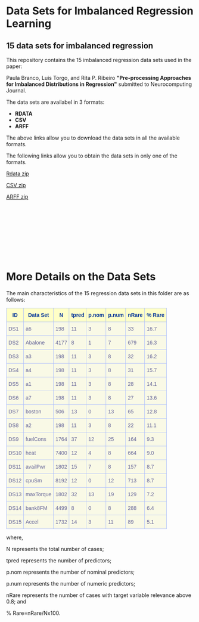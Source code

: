 # Data Sets for Imbalanced Regression Learning

## 15 data sets for imbalanced regression



This repository contains the 15 imbalanced regression data sets used in the paper:

Paula Branco, Luis Torgo, and Rita P. Ribeiro <strong>"Pre-processing Approaches for Imbalanced Distributions in Regression"</strong> submitted to Neurocomputing Journal.

<p>
The data sets are availabel in 3 formats:</p>
<ul>
  <li> <strong>RDATA</strong></li>
  <li> <strong>CSV</strong></li>
  <li> <strong>ARFF</strong></li>
</ul>

<p>The above links allow you to download the data sets in all the available formats.</p>

<p>The following links allow you to obtain the data sets in only one of the formats.</p>


<a href="https://github.com/paobranco/Imbalanced-Regression-DataSets/zipball/rdata" id="rdata" class="button"><span>Rdata zip</span></a>

<a href="https://github.com/paobranco/Imbalanced-Regression-DataSets/zipball/csv" id="csv" class="button"><span>CSV zip</span></a>
          
<a href="https://github.com/paobranco/Imbalanced-Regression-DataSets/zipball/arff" id="arff" class="button"><span>ARFF zip</span></a>

<div><br /><br /><br /><br /></div>

<div><br /><br /><br /><br /></div>

# More Details on the Data Sets

The main characteristics of the 15 regression data sets in this folder are as follows:

<table style="border-collapse:collapse;border-spacing:0;border-color:#aabcfe;margin:0px auto"><tr><th style="font-family:Arial, sans-serif;font-size:14px;font-weight:bold;padding:10px 5px;border-style:solid;border-width:1px;overflow:hidden;word-break:normal;border-color:#aabcfe;color:#039;background-color:#ffffc7;vertical-align:top">ID</th><th style="font-family:Arial, sans-serif;font-size:14px;font-weight:bold;padding:10px 5px;border-style:solid;border-width:1px;overflow:hidden;word-break:normal;border-color:#aabcfe;color:#039;background-color:#ffffc7;vertical-align:top">Data Set</th><th style="font-family:Arial, sans-serif;font-size:14px;font-weight:bold;padding:10px 5px;border-style:solid;border-width:1px;overflow:hidden;word-break:normal;border-color:#aabcfe;color:#039;background-color:#ffffc7;vertical-align:top">N</th><th style="font-family:Arial, sans-serif;font-size:14px;font-weight:bold;padding:10px 5px;border-style:solid;border-width:1px;overflow:hidden;word-break:normal;border-color:#aabcfe;color:#039;background-color:#ffffc7;vertical-align:top">tpred</th><th style="font-family:Arial, sans-serif;font-size:14px;font-weight:bold;padding:10px 5px;border-style:solid;border-width:1px;overflow:hidden;word-break:normal;border-color:#aabcfe;color:#039;background-color:#ffffc7;vertical-align:top">p.nom</th><th style="font-family:Arial, sans-serif;font-size:14px;font-weight:bold;padding:10px 5px;border-style:solid;border-width:1px;overflow:hidden;word-break:normal;border-color:#aabcfe;color:#039;background-color:#ffffc7;vertical-align:top">p.num</th><th style="font-family:Arial, sans-serif;font-size:14px;font-weight:bold;padding:10px 5px;border-style:solid;border-width:1px;overflow:hidden;word-break:normal;border-color:#aabcfe;color:#039;background-color:#ffffc7;vertical-align:top">nRare</th><th style="font-family:Arial, sans-serif;font-size:14px;font-weight:bold;padding:10px 5px;border-style:solid;border-width:1px;overflow:hidden;word-break:normal;border-color:#aabcfe;color:#039;background-color:#ffffc7;vertical-align:top">% Rare</th></tr><tr><td style="font-family:Arial, sans-serif;font-size:14px;padding:10px 5px;border-style:solid;border-width:1px;overflow:hidden;word-break:normal;border-color:#aabcfe;color:#669;background-color:#f9f9e6;vertical-align:top">DS1</td><td style="font-family:Arial, sans-serif;font-size:14px;padding:10px 5px;border-style:solid;border-width:1px;overflow:hidden;word-break:normal;border-color:#aabcfe;color:#669;background-color:#f9f9e6;vertical-align:top">a6</td><td style="font-family:Arial, sans-serif;font-size:14px;padding:10px 5px;border-style:solid;border-width:1px;overflow:hidden;word-break:normal;border-color:#aabcfe;color:#669;background-color:#f9f9e6;vertical-align:top">198</td><td style="font-family:Arial, sans-serif;font-size:14px;padding:10px 5px;border-style:solid;border-width:1px;overflow:hidden;word-break:normal;border-color:#aabcfe;color:#669;background-color:#f9f9e6;vertical-align:top">11</td><td style="font-family:Arial, sans-serif;font-size:14px;padding:10px 5px;border-style:solid;border-width:1px;overflow:hidden;word-break:normal;border-color:#aabcfe;color:#669;background-color:#f9f9e6;vertical-align:top">3</td><td style="font-family:Arial, sans-serif;font-size:14px;padding:10px 5px;border-style:solid;border-width:1px;overflow:hidden;word-break:normal;border-color:#aabcfe;color:#669;background-color:#f9f9e6;vertical-align:top">8</td><td style="font-family:Arial, sans-serif;font-size:14px;padding:10px 5px;border-style:solid;border-width:1px;overflow:hidden;word-break:normal;border-color:#aabcfe;color:#669;background-color:#f9f9e6;vertical-align:top">33</td><td style="font-family:Arial, sans-serif;font-size:14px;padding:10px 5px;border-style:solid;border-width:1px;overflow:hidden;word-break:normal;border-color:#aabcfe;color:#669;background-color:#f9f9e6;vertical-align:top">16.7</td></tr><tr><td style="font-family:Arial, sans-serif;font-size:14px;padding:10px 5px;border-style:solid;border-width:1px;overflow:hidden;word-break:normal;border-color:#aabcfe;color:#669;background-color:#f9f9e6;vertical-align:top">DS2</td><td style="font-family:Arial, sans-serif;font-size:14px;padding:10px 5px;border-style:solid;border-width:1px;overflow:hidden;word-break:normal;border-color:#aabcfe;color:#669;background-color:#f9f9e6;vertical-align:top">Abalone</td><td style="font-family:Arial, sans-serif;font-size:14px;padding:10px 5px;border-style:solid;border-width:1px;overflow:hidden;word-break:normal;border-color:#aabcfe;color:#669;background-color:#f9f9e6;vertical-align:top">4177</td><td style="font-family:Arial, sans-serif;font-size:14px;padding:10px 5px;border-style:solid;border-width:1px;overflow:hidden;word-break:normal;border-color:#aabcfe;color:#669;background-color:#f9f9e6;vertical-align:top">8</td><td style="font-family:Arial, sans-serif;font-size:14px;padding:10px 5px;border-style:solid;border-width:1px;overflow:hidden;word-break:normal;border-color:#aabcfe;color:#669;background-color:#f9f9e6;vertical-align:top">1</td><td style="font-family:Arial, sans-serif;font-size:14px;padding:10px 5px;border-style:solid;border-width:1px;overflow:hidden;word-break:normal;border-color:#aabcfe;color:#669;background-color:#f9f9e6;vertical-align:top">7</td><td style="font-family:Arial, sans-serif;font-size:14px;padding:10px 5px;border-style:solid;border-width:1px;overflow:hidden;word-break:normal;border-color:#aabcfe;color:#669;background-color:#f9f9e6;vertical-align:top">679</td><td style="font-family:Arial, sans-serif;font-size:14px;padding:10px 5px;border-style:solid;border-width:1px;overflow:hidden;word-break:normal;border-color:#aabcfe;color:#669;background-color:#f9f9e6;vertical-align:top">16.3</td></tr><tr><td style="font-family:Arial, sans-serif;font-size:14px;padding:10px 5px;border-style:solid;border-width:1px;overflow:hidden;word-break:normal;border-color:#aabcfe;color:#669;background-color:#f9f9e6;vertical-align:top">DS3</td><td style="font-family:Arial, sans-serif;font-size:14px;padding:10px 5px;border-style:solid;border-width:1px;overflow:hidden;word-break:normal;border-color:#aabcfe;color:#669;background-color:#f9f9e6;vertical-align:top">a3</td><td style="font-family:Arial, sans-serif;font-size:14px;padding:10px 5px;border-style:solid;border-width:1px;overflow:hidden;word-break:normal;border-color:#aabcfe;color:#669;background-color:#f9f9e6;vertical-align:top">198</td><td style="font-family:Arial, sans-serif;font-size:14px;padding:10px 5px;border-style:solid;border-width:1px;overflow:hidden;word-break:normal;border-color:#aabcfe;color:#669;background-color:#f9f9e6;vertical-align:top">11</td><td style="font-family:Arial, sans-serif;font-size:14px;padding:10px 5px;border-style:solid;border-width:1px;overflow:hidden;word-break:normal;border-color:#aabcfe;color:#669;background-color:#f9f9e6;vertical-align:top">3</td><td style="font-family:Arial, sans-serif;font-size:14px;padding:10px 5px;border-style:solid;border-width:1px;overflow:hidden;word-break:normal;border-color:#aabcfe;color:#669;background-color:#f9f9e6;vertical-align:top">8</td><td style="font-family:Arial, sans-serif;font-size:14px;padding:10px 5px;border-style:solid;border-width:1px;overflow:hidden;word-break:normal;border-color:#aabcfe;color:#669;background-color:#f9f9e6;vertical-align:top">32</td><td style="font-family:Arial, sans-serif;font-size:14px;padding:10px 5px;border-style:solid;border-width:1px;overflow:hidden;word-break:normal;border-color:#aabcfe;color:#669;background-color:#f9f9e6;vertical-align:top">16.2</td></tr><tr><td style="font-family:Arial, sans-serif;font-size:14px;padding:10px 5px;border-style:solid;border-width:1px;overflow:hidden;word-break:normal;border-color:#aabcfe;color:#669;background-color:#f9f9e6;vertical-align:top">DS4</td><td style="font-family:Arial, sans-serif;font-size:14px;padding:10px 5px;border-style:solid;border-width:1px;overflow:hidden;word-break:normal;border-color:#aabcfe;color:#669;background-color:#f9f9e6;vertical-align:top">a4</td><td style="font-family:Arial, sans-serif;font-size:14px;padding:10px 5px;border-style:solid;border-width:1px;overflow:hidden;word-break:normal;border-color:#aabcfe;color:#669;background-color:#f9f9e6;vertical-align:top">198</td><td style="font-family:Arial, sans-serif;font-size:14px;padding:10px 5px;border-style:solid;border-width:1px;overflow:hidden;word-break:normal;border-color:#aabcfe;color:#669;background-color:#f9f9e6;vertical-align:top">11</td><td style="font-family:Arial, sans-serif;font-size:14px;padding:10px 5px;border-style:solid;border-width:1px;overflow:hidden;word-break:normal;border-color:#aabcfe;color:#669;background-color:#f9f9e6;vertical-align:top">3</td><td style="font-family:Arial, sans-serif;font-size:14px;padding:10px 5px;border-style:solid;border-width:1px;overflow:hidden;word-break:normal;border-color:#aabcfe;color:#669;background-color:#f9f9e6;vertical-align:top">8</td><td style="font-family:Arial, sans-serif;font-size:14px;padding:10px 5px;border-style:solid;border-width:1px;overflow:hidden;word-break:normal;border-color:#aabcfe;color:#669;background-color:#f9f9e6;vertical-align:top">31</td><td style="font-family:Arial, sans-serif;font-size:14px;padding:10px 5px;border-style:solid;border-width:1px;overflow:hidden;word-break:normal;border-color:#aabcfe;color:#669;background-color:#f9f9e6;vertical-align:top">15.7</td></tr><tr><td style="font-family:Arial, sans-serif;font-size:14px;padding:10px 5px;border-style:solid;border-width:1px;overflow:hidden;word-break:normal;border-color:#aabcfe;color:#669;background-color:#f9f9e6;vertical-align:top">DS5</td><td style="font-family:Arial, sans-serif;font-size:14px;padding:10px 5px;border-style:solid;border-width:1px;overflow:hidden;word-break:normal;border-color:#aabcfe;color:#669;background-color:#f9f9e6;vertical-align:top">a1</td><td style="font-family:Arial, sans-serif;font-size:14px;padding:10px 5px;border-style:solid;border-width:1px;overflow:hidden;word-break:normal;border-color:#aabcfe;color:#669;background-color:#f9f9e6;vertical-align:top">198</td><td style="font-family:Arial, sans-serif;font-size:14px;padding:10px 5px;border-style:solid;border-width:1px;overflow:hidden;word-break:normal;border-color:#aabcfe;color:#669;background-color:#f9f9e6;vertical-align:top">11</td><td style="font-family:Arial, sans-serif;font-size:14px;padding:10px 5px;border-style:solid;border-width:1px;overflow:hidden;word-break:normal;border-color:#aabcfe;color:#669;background-color:#f9f9e6;vertical-align:top">3</td><td style="font-family:Arial, sans-serif;font-size:14px;padding:10px 5px;border-style:solid;border-width:1px;overflow:hidden;word-break:normal;border-color:#aabcfe;color:#669;background-color:#f9f9e6;vertical-align:top">8</td><td style="font-family:Arial, sans-serif;font-size:14px;padding:10px 5px;border-style:solid;border-width:1px;overflow:hidden;word-break:normal;border-color:#aabcfe;color:#669;background-color:#f9f9e6;vertical-align:top">28</td><td style="font-family:Arial, sans-serif;font-size:14px;padding:10px 5px;border-style:solid;border-width:1px;overflow:hidden;word-break:normal;border-color:#aabcfe;color:#669;background-color:#f9f9e6;vertical-align:top">14.1</td></tr><tr><td style="font-family:Arial, sans-serif;font-size:14px;padding:10px 5px;border-style:solid;border-width:1px;overflow:hidden;word-break:normal;border-color:#aabcfe;color:#669;background-color:#f9f9e6;vertical-align:top">DS6</td><td style="font-family:Arial, sans-serif;font-size:14px;padding:10px 5px;border-style:solid;border-width:1px;overflow:hidden;word-break:normal;border-color:#aabcfe;color:#669;background-color:#f9f9e6;vertical-align:top">a7</td><td style="font-family:Arial, sans-serif;font-size:14px;padding:10px 5px;border-style:solid;border-width:1px;overflow:hidden;word-break:normal;border-color:#aabcfe;color:#669;background-color:#f9f9e6;vertical-align:top">198</td><td style="font-family:Arial, sans-serif;font-size:14px;padding:10px 5px;border-style:solid;border-width:1px;overflow:hidden;word-break:normal;border-color:#aabcfe;color:#669;background-color:#f9f9e6;vertical-align:top">11</td><td style="font-family:Arial, sans-serif;font-size:14px;padding:10px 5px;border-style:solid;border-width:1px;overflow:hidden;word-break:normal;border-color:#aabcfe;color:#669;background-color:#f9f9e6;vertical-align:top">3</td><td style="font-family:Arial, sans-serif;font-size:14px;padding:10px 5px;border-style:solid;border-width:1px;overflow:hidden;word-break:normal;border-color:#aabcfe;color:#669;background-color:#f9f9e6;vertical-align:top">8</td><td style="font-family:Arial, sans-serif;font-size:14px;padding:10px 5px;border-style:solid;border-width:1px;overflow:hidden;word-break:normal;border-color:#aabcfe;color:#669;background-color:#f9f9e6;vertical-align:top">27</td><td style="font-family:Arial, sans-serif;font-size:14px;padding:10px 5px;border-style:solid;border-width:1px;overflow:hidden;word-break:normal;border-color:#aabcfe;color:#669;background-color:#f9f9e6;vertical-align:top">13.6</td></tr><tr><td style="font-family:Arial, sans-serif;font-size:14px;padding:10px 5px;border-style:solid;border-width:1px;overflow:hidden;word-break:normal;border-color:#aabcfe;color:#669;background-color:#f9f9e6;vertical-align:top">DS7</td><td style="font-family:Arial, sans-serif;font-size:14px;padding:10px 5px;border-style:solid;border-width:1px;overflow:hidden;word-break:normal;border-color:#aabcfe;color:#669;background-color:#f9f9e6;vertical-align:top">boston</td><td style="font-family:Arial, sans-serif;font-size:14px;padding:10px 5px;border-style:solid;border-width:1px;overflow:hidden;word-break:normal;border-color:#aabcfe;color:#669;background-color:#f9f9e6;vertical-align:top">506</td><td style="font-family:Arial, sans-serif;font-size:14px;padding:10px 5px;border-style:solid;border-width:1px;overflow:hidden;word-break:normal;border-color:#aabcfe;color:#669;background-color:#f9f9e6;vertical-align:top">13</td><td style="font-family:Arial, sans-serif;font-size:14px;padding:10px 5px;border-style:solid;border-width:1px;overflow:hidden;word-break:normal;border-color:#aabcfe;color:#669;background-color:#f9f9e6;vertical-align:top">0</td><td style="font-family:Arial, sans-serif;font-size:14px;padding:10px 5px;border-style:solid;border-width:1px;overflow:hidden;word-break:normal;border-color:#aabcfe;color:#669;background-color:#f9f9e6;vertical-align:top">13</td><td style="font-family:Arial, sans-serif;font-size:14px;padding:10px 5px;border-style:solid;border-width:1px;overflow:hidden;word-break:normal;border-color:#aabcfe;color:#669;background-color:#f9f9e6;vertical-align:top">65</td><td style="font-family:Arial, sans-serif;font-size:14px;padding:10px 5px;border-style:solid;border-width:1px;overflow:hidden;word-break:normal;border-color:#aabcfe;color:#669;background-color:#f9f9e6;vertical-align:top">12.8</td></tr><tr><td style="font-family:Arial, sans-serif;font-size:14px;padding:10px 5px;border-style:solid;border-width:1px;overflow:hidden;word-break:normal;border-color:#aabcfe;color:#669;background-color:#f9f9e6;vertical-align:top">DS8</td><td style="font-family:Arial, sans-serif;font-size:14px;padding:10px 5px;border-style:solid;border-width:1px;overflow:hidden;word-break:normal;border-color:#aabcfe;color:#669;background-color:#f9f9e6;vertical-align:top">a2</td><td style="font-family:Arial, sans-serif;font-size:14px;padding:10px 5px;border-style:solid;border-width:1px;overflow:hidden;word-break:normal;border-color:#aabcfe;color:#669;background-color:#f9f9e6;vertical-align:top">198</td><td style="font-family:Arial, sans-serif;font-size:14px;padding:10px 5px;border-style:solid;border-width:1px;overflow:hidden;word-break:normal;border-color:#aabcfe;color:#669;background-color:#f9f9e6;vertical-align:top">11</td><td style="font-family:Arial, sans-serif;font-size:14px;padding:10px 5px;border-style:solid;border-width:1px;overflow:hidden;word-break:normal;border-color:#aabcfe;color:#669;background-color:#f9f9e6;vertical-align:top">3</td><td style="font-family:Arial, sans-serif;font-size:14px;padding:10px 5px;border-style:solid;border-width:1px;overflow:hidden;word-break:normal;border-color:#aabcfe;color:#669;background-color:#f9f9e6;vertical-align:top">8</td><td style="font-family:Arial, sans-serif;font-size:14px;padding:10px 5px;border-style:solid;border-width:1px;overflow:hidden;word-break:normal;border-color:#aabcfe;color:#669;background-color:#f9f9e6;vertical-align:top">22</td><td style="font-family:Arial, sans-serif;font-size:14px;padding:10px 5px;border-style:solid;border-width:1px;overflow:hidden;word-break:normal;border-color:#aabcfe;color:#669;background-color:#f9f9e6;vertical-align:top">11.1</td></tr><tr><td style="font-family:Arial, sans-serif;font-size:14px;padding:10px 5px;border-style:solid;border-width:1px;overflow:hidden;word-break:normal;border-color:#aabcfe;color:#669;background-color:#f9f9e6;vertical-align:top">DS9</td><td style="font-family:Arial, sans-serif;font-size:14px;padding:10px 5px;border-style:solid;border-width:1px;overflow:hidden;word-break:normal;border-color:#aabcfe;color:#669;background-color:#f9f9e6;vertical-align:top">fuelCons</td><td style="font-family:Arial, sans-serif;font-size:14px;padding:10px 5px;border-style:solid;border-width:1px;overflow:hidden;word-break:normal;border-color:#aabcfe;color:#669;background-color:#f9f9e6;vertical-align:top">1764</td><td style="font-family:Arial, sans-serif;font-size:14px;padding:10px 5px;border-style:solid;border-width:1px;overflow:hidden;word-break:normal;border-color:#aabcfe;color:#669;background-color:#f9f9e6;vertical-align:top">37</td><td style="font-family:Arial, sans-serif;font-size:14px;padding:10px 5px;border-style:solid;border-width:1px;overflow:hidden;word-break:normal;border-color:#aabcfe;color:#669;background-color:#f9f9e6;vertical-align:top">12</td><td style="font-family:Arial, sans-serif;font-size:14px;padding:10px 5px;border-style:solid;border-width:1px;overflow:hidden;word-break:normal;border-color:#aabcfe;color:#669;background-color:#f9f9e6;vertical-align:top">25</td><td style="font-family:Arial, sans-serif;font-size:14px;padding:10px 5px;border-style:solid;border-width:1px;overflow:hidden;word-break:normal;border-color:#aabcfe;color:#669;background-color:#f9f9e6;vertical-align:top">164</td><td style="font-family:Arial, sans-serif;font-size:14px;padding:10px 5px;border-style:solid;border-width:1px;overflow:hidden;word-break:normal;border-color:#aabcfe;color:#669;background-color:#f9f9e6;vertical-align:top">9.3</td></tr><tr><td style="font-family:Arial, sans-serif;font-size:14px;padding:10px 5px;border-style:solid;border-width:1px;overflow:hidden;word-break:normal;border-color:#aabcfe;color:#669;background-color:#f9f9e6;vertical-align:top">DS10</td><td style="font-family:Arial, sans-serif;font-size:14px;padding:10px 5px;border-style:solid;border-width:1px;overflow:hidden;word-break:normal;border-color:#aabcfe;color:#669;background-color:#f9f9e6;vertical-align:top">heat</td><td style="font-family:Arial, sans-serif;font-size:14px;padding:10px 5px;border-style:solid;border-width:1px;overflow:hidden;word-break:normal;border-color:#aabcfe;color:#669;background-color:#f9f9e6;vertical-align:top">7400</td><td style="font-family:Arial, sans-serif;font-size:14px;padding:10px 5px;border-style:solid;border-width:1px;overflow:hidden;word-break:normal;border-color:#aabcfe;color:#669;background-color:#f9f9e6;vertical-align:top">12</td><td style="font-family:Arial, sans-serif;font-size:14px;padding:10px 5px;border-style:solid;border-width:1px;overflow:hidden;word-break:normal;border-color:#aabcfe;color:#669;background-color:#f9f9e6;vertical-align:top">4</td><td style="font-family:Arial, sans-serif;font-size:14px;padding:10px 5px;border-style:solid;border-width:1px;overflow:hidden;word-break:normal;border-color:#aabcfe;color:#669;background-color:#f9f9e6;vertical-align:top">8</td><td style="font-family:Arial, sans-serif;font-size:14px;padding:10px 5px;border-style:solid;border-width:1px;overflow:hidden;word-break:normal;border-color:#aabcfe;color:#669;background-color:#f9f9e6;vertical-align:top">664</td><td style="font-family:Arial, sans-serif;font-size:14px;padding:10px 5px;border-style:solid;border-width:1px;overflow:hidden;word-break:normal;border-color:#aabcfe;color:#669;background-color:#f9f9e6;vertical-align:top">9.0</td></tr><tr><td style="font-family:Arial, sans-serif;font-size:14px;padding:10px 5px;border-style:solid;border-width:1px;overflow:hidden;word-break:normal;border-color:#aabcfe;color:#669;background-color:#f9f9e6;vertical-align:top">DS11</td><td style="font-family:Arial, sans-serif;font-size:14px;padding:10px 5px;border-style:solid;border-width:1px;overflow:hidden;word-break:normal;border-color:#aabcfe;color:#669;background-color:#f9f9e6;vertical-align:top">availPwr</td><td style="font-family:Arial, sans-serif;font-size:14px;padding:10px 5px;border-style:solid;border-width:1px;overflow:hidden;word-break:normal;border-color:#aabcfe;color:#669;background-color:#f9f9e6;vertical-align:top">1802</td><td style="font-family:Arial, sans-serif;font-size:14px;padding:10px 5px;border-style:solid;border-width:1px;overflow:hidden;word-break:normal;border-color:#aabcfe;color:#669;background-color:#f9f9e6;vertical-align:top">15</td><td style="font-family:Arial, sans-serif;font-size:14px;padding:10px 5px;border-style:solid;border-width:1px;overflow:hidden;word-break:normal;border-color:#aabcfe;color:#669;background-color:#f9f9e6;vertical-align:top">7</td><td style="font-family:Arial, sans-serif;font-size:14px;padding:10px 5px;border-style:solid;border-width:1px;overflow:hidden;word-break:normal;border-color:#aabcfe;color:#669;background-color:#f9f9e6;vertical-align:top">8</td><td style="font-family:Arial, sans-serif;font-size:14px;padding:10px 5px;border-style:solid;border-width:1px;overflow:hidden;word-break:normal;border-color:#aabcfe;color:#669;background-color:#f9f9e6;vertical-align:top">157</td><td style="font-family:Arial, sans-serif;font-size:14px;padding:10px 5px;border-style:solid;border-width:1px;overflow:hidden;word-break:normal;border-color:#aabcfe;color:#669;background-color:#f9f9e6;vertical-align:top">8.7</td></tr><tr><td style="font-family:Arial, sans-serif;font-size:14px;padding:10px 5px;border-style:solid;border-width:1px;overflow:hidden;word-break:normal;border-color:#aabcfe;color:#669;background-color:#f9f9e6;vertical-align:top">DS12</td><td style="font-family:Arial, sans-serif;font-size:14px;padding:10px 5px;border-style:solid;border-width:1px;overflow:hidden;word-break:normal;border-color:#aabcfe;color:#669;background-color:#f9f9e6;vertical-align:top">cpuSm</td><td style="font-family:Arial, sans-serif;font-size:14px;padding:10px 5px;border-style:solid;border-width:1px;overflow:hidden;word-break:normal;border-color:#aabcfe;color:#669;background-color:#f9f9e6;vertical-align:top">8192</td><td style="font-family:Arial, sans-serif;font-size:14px;padding:10px 5px;border-style:solid;border-width:1px;overflow:hidden;word-break:normal;border-color:#aabcfe;color:#669;background-color:#f9f9e6;vertical-align:top">12</td><td style="font-family:Arial, sans-serif;font-size:14px;padding:10px 5px;border-style:solid;border-width:1px;overflow:hidden;word-break:normal;border-color:#aabcfe;color:#669;background-color:#f9f9e6;vertical-align:top">0</td><td style="font-family:Arial, sans-serif;font-size:14px;padding:10px 5px;border-style:solid;border-width:1px;overflow:hidden;word-break:normal;border-color:#aabcfe;color:#669;background-color:#f9f9e6;vertical-align:top">12</td><td style="font-family:Arial, sans-serif;font-size:14px;padding:10px 5px;border-style:solid;border-width:1px;overflow:hidden;word-break:normal;border-color:#aabcfe;color:#669;background-color:#f9f9e6;vertical-align:top">713</td><td style="font-family:Arial, sans-serif;font-size:14px;padding:10px 5px;border-style:solid;border-width:1px;overflow:hidden;word-break:normal;border-color:#aabcfe;color:#669;background-color:#f9f9e6;vertical-align:top">8.7</td></tr><tr><td style="font-family:Arial, sans-serif;font-size:14px;padding:10px 5px;border-style:solid;border-width:1px;overflow:hidden;word-break:normal;border-color:#aabcfe;color:#669;background-color:#f9f9e6;vertical-align:top">DS13</td><td style="font-family:Arial, sans-serif;font-size:14px;padding:10px 5px;border-style:solid;border-width:1px;overflow:hidden;word-break:normal;border-color:#aabcfe;color:#669;background-color:#f9f9e6;vertical-align:top">maxTorque</td><td style="font-family:Arial, sans-serif;font-size:14px;padding:10px 5px;border-style:solid;border-width:1px;overflow:hidden;word-break:normal;border-color:#aabcfe;color:#669;background-color:#f9f9e6;vertical-align:top">1802</td><td style="font-family:Arial, sans-serif;font-size:14px;padding:10px 5px;border-style:solid;border-width:1px;overflow:hidden;word-break:normal;border-color:#aabcfe;color:#669;background-color:#f9f9e6;vertical-align:top">32</td><td style="font-family:Arial, sans-serif;font-size:14px;padding:10px 5px;border-style:solid;border-width:1px;overflow:hidden;word-break:normal;border-color:#aabcfe;color:#669;background-color:#f9f9e6;vertical-align:top">13</td><td style="font-family:Arial, sans-serif;font-size:14px;padding:10px 5px;border-style:solid;border-width:1px;overflow:hidden;word-break:normal;border-color:#aabcfe;color:#669;background-color:#f9f9e6;vertical-align:top">19</td><td style="font-family:Arial, sans-serif;font-size:14px;padding:10px 5px;border-style:solid;border-width:1px;overflow:hidden;word-break:normal;border-color:#aabcfe;color:#669;background-color:#f9f9e6;vertical-align:top">129</td><td style="font-family:Arial, sans-serif;font-size:14px;padding:10px 5px;border-style:solid;border-width:1px;overflow:hidden;word-break:normal;border-color:#aabcfe;color:#669;background-color:#f9f9e6;vertical-align:top">7.2</td></tr><tr><td style="font-family:Arial, sans-serif;font-size:14px;padding:10px 5px;border-style:solid;border-width:1px;overflow:hidden;word-break:normal;border-color:#aabcfe;color:#669;background-color:#f9f9e6;vertical-align:top">DS14</td><td style="font-family:Arial, sans-serif;font-size:14px;padding:10px 5px;border-style:solid;border-width:1px;overflow:hidden;word-break:normal;border-color:#aabcfe;color:#669;background-color:#f9f9e6;vertical-align:top">bank8FM</td><td style="font-family:Arial, sans-serif;font-size:14px;padding:10px 5px;border-style:solid;border-width:1px;overflow:hidden;word-break:normal;border-color:#aabcfe;color:#669;background-color:#f9f9e6;vertical-align:top">4499</td><td style="font-family:Arial, sans-serif;font-size:14px;padding:10px 5px;border-style:solid;border-width:1px;overflow:hidden;word-break:normal;border-color:#aabcfe;color:#669;background-color:#f9f9e6;vertical-align:top">8</td><td style="font-family:Arial, sans-serif;font-size:14px;padding:10px 5px;border-style:solid;border-width:1px;overflow:hidden;word-break:normal;border-color:#aabcfe;color:#669;background-color:#f9f9e6;vertical-align:top">0</td><td style="font-family:Arial, sans-serif;font-size:14px;padding:10px 5px;border-style:solid;border-width:1px;overflow:hidden;word-break:normal;border-color:#aabcfe;color:#669;background-color:#f9f9e6;vertical-align:top">8</td><td style="font-family:Arial, sans-serif;font-size:14px;padding:10px 5px;border-style:solid;border-width:1px;overflow:hidden;word-break:normal;border-color:#aabcfe;color:#669;background-color:#f9f9e6;vertical-align:top">288</td><td style="font-family:Arial, sans-serif;font-size:14px;padding:10px 5px;border-style:solid;border-width:1px;overflow:hidden;word-break:normal;border-color:#aabcfe;color:#669;background-color:#f9f9e6;vertical-align:top">6.4</td></tr><tr><td style="font-family:Arial, sans-serif;font-size:14px;padding:10px 5px;border-style:solid;border-width:1px;overflow:hidden;word-break:normal;border-color:#aabcfe;color:#669;background-color:#f9f9e6;vertical-align:top">DS15</td><td style="font-family:Arial, sans-serif;font-size:14px;padding:10px 5px;border-style:solid;border-width:1px;overflow:hidden;word-break:normal;border-color:#aabcfe;color:#669;background-color:#f9f9e6;vertical-align:top">Accel</td><td style="font-family:Arial, sans-serif;font-size:14px;padding:10px 5px;border-style:solid;border-width:1px;overflow:hidden;word-break:normal;border-color:#aabcfe;color:#669;background-color:#f9f9e6;vertical-align:top">1732</td><td style="font-family:Arial, sans-serif;font-size:14px;padding:10px 5px;border-style:solid;border-width:1px;overflow:hidden;word-break:normal;border-color:#aabcfe;color:#669;background-color:#f9f9e6;vertical-align:top">14</td><td style="font-family:Arial, sans-serif;font-size:14px;padding:10px 5px;border-style:solid;border-width:1px;overflow:hidden;word-break:normal;border-color:#aabcfe;color:#669;background-color:#f9f9e6;vertical-align:top">3</td><td style="font-family:Arial, sans-serif;font-size:14px;padding:10px 5px;border-style:solid;border-width:1px;overflow:hidden;word-break:normal;border-color:#aabcfe;color:#669;background-color:#f9f9e6;vertical-align:top">11</td><td style="font-family:Arial, sans-serif;font-size:14px;padding:10px 5px;border-style:solid;border-width:1px;overflow:hidden;word-break:normal;border-color:#aabcfe;color:#669;background-color:#f9f9e6;vertical-align:top">89</td><td style="font-family:Arial, sans-serif;font-size:14px;padding:10px 5px;border-style:solid;border-width:1px;overflow:hidden;word-break:normal;border-color:#aabcfe;color:#669;background-color:#f9f9e6;vertical-align:top">5.1</td></tr></table>

<p>
where,</p>

<p>N represents the total number of cases;</p>

<p>tpred represents the number of predictors;</p>

<p>p.nom represents the number of nominal predictors;</p>

<p>p.num represents the number of numeric predictors;</p>

<p>nRare represents the number of cases with target variable relevance above 0.8; and</p>

<p>% Rare=nRare/Nx100.</p>
